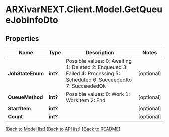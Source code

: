 # ARXivarNEXT.Client.Model.GetQueueJobInfoDto
## Properties

Name | Type | Description | Notes
------------ | ------------- | ------------- | -------------
**JobStateEnum** | **int?** | Possible values:  0: Awaiting  1: Deleted  2: Enqueued  3: Failed  4: Processing  5: Scheduled  6: SucceededKo  7: SucceededOk  | [optional] 
**QueueMethod** | **int?** | Possible values:  0: Work  1: WorkItem  2: End  | [optional] 
**StartItem** | **int?** |  | [optional] 
**Count** | **int?** |  | [optional] 

[[Back to Model list]](../README.md#documentation-for-models) [[Back to API list]](../README.md#documentation-for-api-endpoints) [[Back to README]](../README.md)


